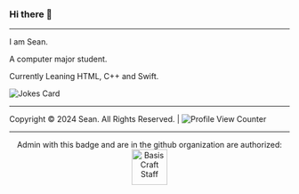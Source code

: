 ### Hi there 👋
---

I am Sean.

A computer major student.

Currently Leaning HTML, C++ and Swift.

![Jokes Card](https://readme-jokes.vercel.app/api)

---

Copyright © 2024 Sean. All Rights Reserved. | ![Profile View Counter](https://komarev.com/ghpvc/?username=daseanm)

---

<div align="center"> Admin with this badge and are in the github organization are authorized:  </div> <div align="center">
    <a href="https://github.com/BasisCraft">
    <img src="https://www.notion.so/image/https%3A%2F%2Fprod-files-secure.s3.us-west-2.amazonaws.com%2F2ddb5e11-349d-4d50-a65b-56f7dd08ee09%2F535b3efc-37ba-4dd5-90df-b64d4be626b0%2F7501720778175_.pic.jpg?table=block&id=c60e512c-bf8e-42a8-83cf-520750cb9727&spaceId=2ddb5e11-349d-4d50-a65b-56f7dd08ee09&width=2000&userId=f2e1fe81-d9e0-453e-99db-e9bb92f31a67&cache=v2" alt="BasisCraft Staff" title="BasisCraft Staff" width="64">
</a>
</div>
